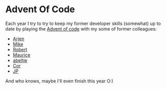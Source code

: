 # Advent Of Code
Each year I try to try to keep my former developer skills (somewhat) up to date by playing the [Advent of code](https://adventofcode.com/) with my some of former colleagues:
* [Arjen](https://github.com/ArjenL/AoC2023)
* [Mike](https://github.com/miquels/adventofcode2023)
* [Robert](https://github.com/rj667/adventofcode2023)
* [Maurice](https://github.com/mmakaay/adventofcode2023)
* [abeltje](https://github.com/abeltje/AoC2023)
* [Cor](https://github.com/corbosman/advent2023/)
* [JP](https://github.com/jpcornet/AoC2023)

And who knows, maybe I'll even finish this year O:)